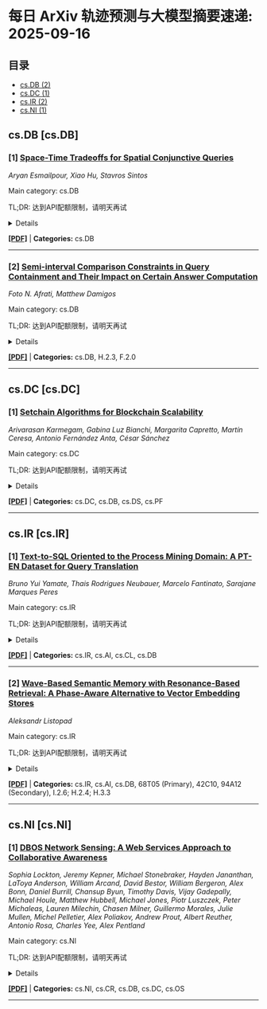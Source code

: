 # 每日 ArXiv 轨迹预测与大模型摘要速递: 2025-09-16

## 目录

- [cs.DB (2)](#cs-db)
- [cs.DC (1)](#cs-dc)
- [cs.IR (2)](#cs-ir)
- [cs.NI (1)](#cs-ni)

## cs.DB [cs.DB]
### [1] [Space-Time Tradeoffs for Spatial Conjunctive Queries](https://arxiv.org/abs/2509.10050)
*Aryan Esmailpour, Xiao Hu, Stavros Sintos*

Main category: cs.DB

TL;DR: 达到API配额限制，请明天再试


<details>
  <summary>Details</summary>
Motivation: Error: API quota exceeded

Method: Error: API quota exceeded

Result: Error: API quota exceeded

Conclusion: 请联系管理员或等待明天API配额重置。

Abstract: Given a conjunctive query and a database instance, we aim to develop an index that can efficiently answer spatial queries on the results of a conjunctive query. We are interested in some commonly used spatial queries, such as range emptiness, range count, and nearest neighbor queries. These queries have essential applications in data analytics, such as filtering relational data based on attribute ranges and temporal graph analysis for counting graph structures like stars, paths, and cliques. Furthermore, this line of research can accelerate relational algorithms that incorporate spatial queries in their workflow, such as relational clustering. Known approaches either have to spend $\tilde{O}(N)$ query time or use space as large as the number of query results, which are inefficient or unrealistic to employ in practice. Hence, we aim to construct an index that answers spatial conjunctive queries in both time- and space-efficient ways.   In this paper, we establish lower bounds on the tradeoff between answering time and space usage. For $k$-star (resp. $k$-path) queries, we show that any index for range emptiness, range counting or nearest neighbor queries with $T$ answering time requires $\Omega\left(N+\frac{N^k}{T^k}\right)$ (resp. $\Omega\left(N+\frac{N^2}{T^{2/(k-1)}}\right)$) space. Then, we construct optimal indexes for answering range emptiness and range counting problems over $k$-star and $k$-path queries. Extending this result, we build an index for hierarchical queries. By resorting to the generalized hypertree decomposition, we can extend our index to arbitrary conjunctive queries for supporting spatial conjunctive queries. Finally, we show how our new indexes can be used to improve the running time of known algorithms in the relational setting.

</details>

[**[PDF]**](https://arxiv.org/pdf/2509.10050) | **Categories:** cs.DB

---

### [2] [Semi-interval Comparison Constraints in Query Containment and Their Impact on Certain Answer Computation](https://arxiv.org/abs/2509.10138)
*Foto N. Afrati, Matthew Damigos*

Main category: cs.DB

TL;DR: 达到API配额限制，请明天再试


<details>
  <summary>Details</summary>
Motivation: Error: API quota exceeded

Method: Error: API quota exceeded

Result: Error: API quota exceeded

Conclusion: 请联系管理员或等待明天API配额重置。

Abstract: We consider conjunctive queries with arithmetic comparisons (CQAC) and investigate the computational complexity of the problem: Given two CQAC queries, $Q$ and $Q'$, is $Q'$ contained in $Q$? We know that, for CQAC queries, the problem of testing containment is $\Pi_2 ^p$ -complete. However, there are broad classes of queries with semi-interval arithmetic comparisons in the containing query that render the problem solvable in NP. In all cases examined the contained query is allowed to be any CQAC. Interestingly, we also prove that there are simple cases where the problem remains $\Pi_2 ^p$ -complete.   We also investigate the complexity of computing certain answers in the framework of answering CQAC queries with semi-interval comparisons using any CQAC views. We prove that maximally contained rewritings in the language of union of CQACs always compute exactly all certain answers. We find cases where we can compute certain answers in polynomial time using maximally contained rewritings.

</details>

[**[PDF]**](https://arxiv.org/pdf/2509.10138) | **Categories:** cs.DB, H.2.3, F.2.0

---


## cs.DC [cs.DC]
### [1] [Setchain Algorithms for Blockchain Scalability](https://arxiv.org/abs/2509.09795)
*Arivarasan Karmegam, Gabina Luz Bianchi, Margarita Capretto, Martín Ceresa, Antonio Fernández Anta, César Sánchez*

Main category: cs.DC

TL;DR: 达到API配额限制，请明天再试


<details>
  <summary>Details</summary>
Motivation: Error: API quota exceeded

Method: Error: API quota exceeded

Result: Error: API quota exceeded

Conclusion: 请联系管理员或等待明天API配额重置。

Abstract: Setchain has been proposed to increase blockchain scalability by relaxing the strict total order requirement among transactions. Setchain organizes elements into a sequence of sets, referred to as epochs, so that elements within each epoch are unordered. In this paper, we propose and evaluate three distinct Setchain algorithms, that leverage an underlying block-based ledger. Vanilla is a basic implementation that serves as a reference point. Compresschain aggregates elements into batches, and compresses these batches before appending them as epochs in the ledger. Hashchain converts batches into fixed-length hashes which are appended as epochs in the ledger. This requires Hashchain to use a distributed service to obtain the batch contents from its hash. To allow light clients to safely interact with only one server, the proposed algorithms maintain, as part of the Setchain, proofs for the epochs. An epoch-proof is the hash of the epoch, cryptographically signed by a server. A client can verify the correctness of an epoch with $f+1$ epoch-proofs (where $f$ is the maximum number of Byzantine servers assumed). All three Setchain algorithms are implemented on top of the CometBFT blockchain application platform. We conducted performance evaluations across various configurations, using clusters of four, seven, and ten servers. Our results show that the Setchain algorithms reach orders of magnitude higher throughput than the underlying blockchain, and achieve finality with latency below 4 seconds.

</details>

[**[PDF]**](https://arxiv.org/pdf/2509.09795) | **Categories:** cs.DC, cs.DB, cs.DS, cs.PF

---


## cs.IR [cs.IR]
### [1] [Text-to-SQL Oriented to the Process Mining Domain: A PT-EN Dataset for Query Translation](https://arxiv.org/abs/2509.09684)
*Bruno Yui Yamate, Thais Rodrigues Neubauer, Marcelo Fantinato, Sarajane Marques Peres*

Main category: cs.IR

TL;DR: 达到API配额限制，请明天再试


<details>
  <summary>Details</summary>
Motivation: Error: API quota exceeded

Method: Error: API quota exceeded

Result: Error: API quota exceeded

Conclusion: 请联系管理员或等待明天API配额重置。

Abstract: This paper introduces text-2-SQL-4-PM, a bilingual (Portuguese-English) benchmark dataset designed for the text-to-SQL task in the process mining domain. Text-to-SQL conversion facilitates natural language querying of databases, increasing accessibility for users without SQL expertise and productivity for those that are experts. The text-2-SQL-4-PM dataset is customized to address the unique challenges of process mining, including specialized vocabularies and single-table relational structures derived from event logs. The dataset comprises 1,655 natural language utterances, including human-generated paraphrases, 205 SQL statements, and ten qualifiers. Methods include manual curation by experts, professional translations, and a detailed annotation process to enable nuanced analyses of task complexity. Additionally, a baseline study using GPT-3.5 Turbo demonstrates the feasibility and utility of the dataset for text-to-SQL applications. The results show that text-2-SQL-4-PM supports evaluation of text-to-SQL implementations, offering broader applicability for semantic parsing and other natural language processing tasks.

</details>

[**[PDF]**](https://arxiv.org/pdf/2509.09684) | **Categories:** cs.IR, cs.AI, cs.CL, cs.DB

---

### [2] [Wave-Based Semantic Memory with Resonance-Based Retrieval: A Phase-Aware Alternative to Vector Embedding Stores](https://arxiv.org/abs/2509.09691)
*Aleksandr Listopad*

Main category: cs.IR

TL;DR: 达到API配额限制，请明天再试


<details>
  <summary>Details</summary>
Motivation: Error: API quota exceeded

Method: Error: API quota exceeded

Result: Error: API quota exceeded

Conclusion: 请联系管理员或等待明天API配额重置。

Abstract: Conventional vector-based memory systems rely on cosine or inner product similarity within real-valued embedding spaces. While computationally efficient, such approaches are inherently phase-insensitive and limited in their ability to capture resonance phenomena crucial for meaning representation. We propose Wave-Based Semantic Memory, a novel framework that models knowledge as wave patterns $\psi(x) = A(x) e^{i\phi(x)}$ and retrieves it through resonance-based interference. This approach preserves both amplitude and phase information, enabling more expressive and robust semantic similarity. We demonstrate that resonance-based retrieval achieves higher discriminative power in cases where vector methods fail, including phase shifts, negations, and compositional queries. Our implementation, ResonanceDB, shows scalability to millions of patterns with millisecond latency, positioning wave-based memory as a viable alternative to vector stores for AGI-oriented reasoning and knowledge representation.

</details>

[**[PDF]**](https://arxiv.org/pdf/2509.09691) | **Categories:** cs.IR, cs.AI, cs.DB, 68T05 (Primary), 42C10, 94A12 (Secondary), I.2.6; H.2.4; H.3.3

---


## cs.NI [cs.NI]
### [1] [DBOS Network Sensing: A Web Services Approach to Collaborative Awareness](https://arxiv.org/abs/2509.09898)
*Sophia Lockton, Jeremy Kepner, Michael Stonebraker, Hayden Jananthan, LaToya Anderson, William Arcand, David Bestor, William Bergeron, Alex Bonn, Daniel Burrill, Chansup Byun, Timothy Davis, Vijay Gadepally, Michael Houle, Matthew Hubbell, Michael Jones, Piotr Luszczek, Peter Michaleas, Lauren Milechin, Chasen Milner, Guillermo Morales, Julie Mullen, Michel Pelletier, Alex Poliakov, Andrew Prout, Albert Reuther, Antonio Rosa, Charles Yee, Alex Pentland*

Main category: cs.NI

TL;DR: 达到API配额限制，请明天再试


<details>
  <summary>Details</summary>
Motivation: Error: API quota exceeded

Method: Error: API quota exceeded

Result: Error: API quota exceeded

Conclusion: 请联系管理员或等待明天API配额重置。

Abstract: DBOS (DataBase Operating System) is a novel capability that integrates web services, operating system functions, and database features to significantly reduce web-deployment effort while increasing resilience. Integration of high performance network sensing enables DBOS web services to collaboratively create a shared awareness of their network environments to enhance their collective resilience and security. Network sensing is added to DBOS using GraphBLAS hypersparse traffic matrices via two approaches: (1) Python-GraphBLAS and (2) OneSparse PostgreSQL. These capabilities are demonstrated using the workflow and analytics from the IEEE/MIT/Amazon Anonymized Network Sensing Graph Challenge. The system was parallelized using pPython and benchmarked using 64 compute nodes on the MIT SuperCloud. The web request rate sustained by a single DBOS instance was ${>}10^5$, well above the required maximum, indicating that network sensing can be added to DBOS with negligible overhead. For collaborative awareness, many DBOS instances were connected to a single DBOS aggregator. The Python-GraphBLAS and OneSparse PostgreSQL implementations scaled linearly up to 64 and 32 nodes respectively. These results suggest that DBOS collaborative network awareness can be achieved with a negligible increase in computing resources.

</details>

[**[PDF]**](https://arxiv.org/pdf/2509.09898) | **Categories:** cs.NI, cs.CR, cs.DB, cs.DC, cs.OS

---

